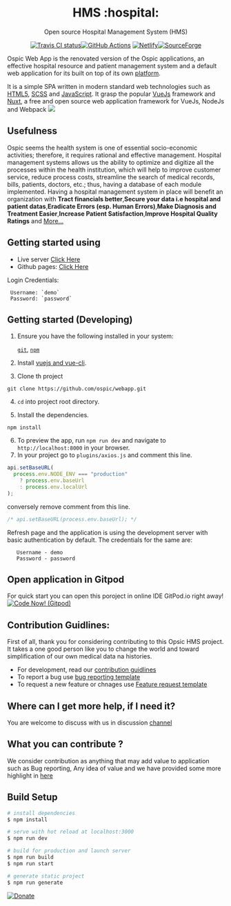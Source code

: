 <h1 align="center">HMS :hospital: </h1>
<p align="center">Open source Hospital Management System (HMS) <p>

<p align="center">
<a href="https://travis-ci.com/ospic/webapp"><img alt="Travis CI status" src="https://travis-ci.com/ospic/webapp.svg?branch=master"></a><a href="https://github.com/ospic/actions" target="_blank"><img alt="GitHub Actions " src="https://github.com/ospic/webapp/workflows/Auto%20Assign%20to%20Project(s)/badge.svg"></a> <a href="https://app.netlify.com/sites/ospic/deploys"><img src="https://api.netlify.com/api/v1/badges/0c2790ca-2220-4b39-90c5-791c769e744b/deploy-status" alt="Netlify"></a><a href="https://sourceforge.net/p/ospic/"><img src="https://sourceforge.net/sflogo.php?type=11&group_id=3283394" alt="SourceForge"></a>
</p>

Ospic Web App is the renovated version of the Ospic applications, an effective hospital resource and patient management system and a default web application for its built on top of its own [platform](https://github.com/ospic/platform).

It is a simple SPA written in modern standard web technologies such as [HTML5](http://whatwg.org/html), [SCSS](http://sass-lang.com) and [JavaScript](https://developer.mozilla.org/en-US/docs/Web/JavaScript). It grasp the popular [VueJs](https://vuejs.org/) framework and [Nuxt](https://nuxtjs.org/), a free and open source web application framework for VueJs, NodeJs and Webpack
<a href="http://ospic.github.io/webapp/" target="_blank"><img src="https://github.com/ospic/webapp/blob/master/assets/images/screenshot.png?raw=true"/></a>

## Usefulness

Ospic seems the health system is one of essential socio-economic activities; therefore, it requires rational and effective management. Hospital management systems allows us the ability to optimize and digitize all the processes within the health institution, which will help to improve customer service, reduce process costs, streamline the search of medical records, bills, patients, doctors, etc.; thus, having a database of each module implemented. Having a hospital management system in place will benefit an organization with **Tract financials better**,**Secure your data i.e hospital and patient datas**,**Eradicate Errors (esp. Human Errors)**,**Make Diagnosis and Treatment Easier**,**Increase Patient Satisfaction**,**Improve Hospital Quality Ratings** and [More...](https://electronichealthreporter.com/importance-of-the-hospital-management-system/)

## Getting started using

- Live server [Click Here](http://app.ospicx.com/)
- Github pages: [Click Here](https://ospic.github.io/webapp/)

Login Credentials:

```
 Username: `demo`
 Password: `password`
```

## Getting started (Developing)

1. Ensure you have the following installed in your system:

   [`git`](https://git-scm.com/downloads), [`npm`](https://nodejs.org/en/download/)

2. Install [vuejs and vue-cli](https://vuejs.org/v2/guide/installation.html).

3. Clone th project

```
git clone https://github.com/ospic/webapp.git
```

4. `cd` into project root directory.

5. Install the dependencies.

```
npm install
```

6. To preview the app, run `npm run dev` and navigate to `http://localhost:8000` in your browser.
7. In your project go to `plugins/axios.js` and comment this line.

```javascript
api.setBaseURL(
  process.env.NODE_ENV === "production"
    ? process.env.baseUrl
    : process.env.localUrl
);
```

conversely remove comment from this line.

```javascript
/* api.setBaseURL(process.env.baseUrl); */
```

Refresh page and the application is using the development server with basic authentication by default. The credentials for the same are:

```
   Username - demo
   Password - password
```

## Open application in Gitpod

For quick start you can open this poroject in online IDE GitPod.io right away! [![Code Now! (Gitpod)](https://gitpod.io/button/open-in-gitpod.svg)](https://gitpod.io/#https://github.com/ospic/webapp)

## Contribution Guidlines:

First of all, thank you for considering contributing to this Opsic HMS project. It takes a one good person like you to change the world and toward simplification of our own medical data na histories.

- For development, read our [contribution guidlines](https://github.com/ospic/webapp/blob/master/CONTRIBUTING.md)
- To report a bug use [bug reporting template](https://github.com/ospic/webapp/issues/new?assignees=&labels=enhancement&template=bug_report.md&title=)
- To request a new feature or chnages use [Feature request template](https://github.com/ospic/webapp/issues/new?assignees=&labels=&template=feature_request.md&title=)

## Where can I get more help, if I need it?

You are welcome to discuss with us in discussion [channel](https://github.com/ospic/webapp/discussions)

## What you can contribute ?

We consider contribution as anything that may add value to application such as Bug reporting, Any idea of value and we have provided some more highlight in [here](https://github.com/ospic/webapp/blob/master/WOKFLOW.md)

## Build Setup

```bash
# install dependencies
$ npm install

# serve with hot reload at localhost:3000
$ npm run dev

# build for production and launch server
$ npm run build
$ npm run start

# generate static project
$ npm run generate
```

[![Donate](https://img.shields.io/badge/Donate-PayPal-green.svg)](https://www.paypal.com/donate?business=HE3L345WEKRWJ&item_name=Support+Ospic+an+open+source++Hospital+Management+system+developers+team.&currency_code=USD)
